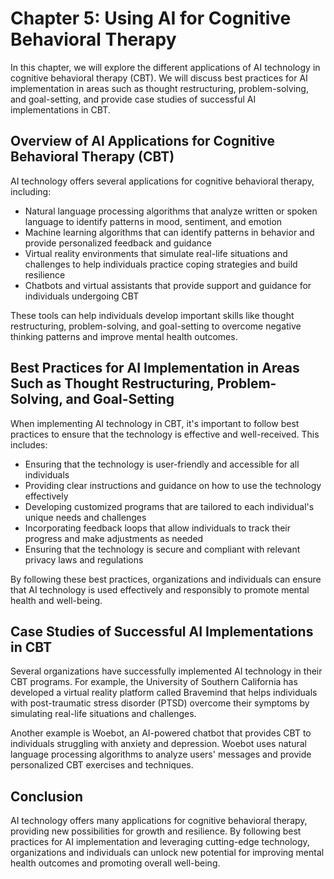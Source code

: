 Chapter 5: Using AI for Cognitive Behavioral Therapy
====================================================

In this chapter, we will explore the different applications of AI technology in cognitive behavioral therapy (CBT). We will discuss best practices for AI implementation in areas such as thought restructuring, problem-solving, and goal-setting, and provide case studies of successful AI implementations in CBT.

Overview of AI Applications for Cognitive Behavioral Therapy (CBT)
------------------------------------------------------------------

AI technology offers several applications for cognitive behavioral therapy, including:

* Natural language processing algorithms that analyze written or spoken language to identify patterns in mood, sentiment, and emotion
* Machine learning algorithms that can identify patterns in behavior and provide personalized feedback and guidance
* Virtual reality environments that simulate real-life situations and challenges to help individuals practice coping strategies and build resilience
* Chatbots and virtual assistants that provide support and guidance for individuals undergoing CBT

These tools can help individuals develop important skills like thought restructuring, problem-solving, and goal-setting to overcome negative thinking patterns and improve mental health outcomes.

Best Practices for AI Implementation in Areas Such as Thought Restructuring, Problem-Solving, and Goal-Setting
--------------------------------------------------------------------------------------------------------------

When implementing AI technology in CBT, it's important to follow best practices to ensure that the technology is effective and well-received. This includes:

* Ensuring that the technology is user-friendly and accessible for all individuals
* Providing clear instructions and guidance on how to use the technology effectively
* Developing customized programs that are tailored to each individual's unique needs and challenges
* Incorporating feedback loops that allow individuals to track their progress and make adjustments as needed
* Ensuring that the technology is secure and compliant with relevant privacy laws and regulations

By following these best practices, organizations and individuals can ensure that AI technology is used effectively and responsibly to promote mental health and well-being.

Case Studies of Successful AI Implementations in CBT
----------------------------------------------------

Several organizations have successfully implemented AI technology in their CBT programs. For example, the University of Southern California has developed a virtual reality platform called Bravemind that helps individuals with post-traumatic stress disorder (PTSD) overcome their symptoms by simulating real-life situations and challenges.

Another example is Woebot, an AI-powered chatbot that provides CBT to individuals struggling with anxiety and depression. Woebot uses natural language processing algorithms to analyze users' messages and provide personalized CBT exercises and techniques.

Conclusion
----------

AI technology offers many applications for cognitive behavioral therapy, providing new possibilities for growth and resilience. By following best practices for AI implementation and leveraging cutting-edge technology, organizations and individuals can unlock new potential for improving mental health outcomes and promoting overall well-being.

